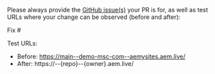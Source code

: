 Please always provide the [GitHub issue(s)](../issues) your PR is for, as well as test URLs where your change can be observed (before and after):

Fix #<gh-issue-id>

Test URLs:
- Before: https://main--demo-msc-com--aemysites.aem.live/
- After: https://<branch>--{repo}--{owner}.aem.live/
